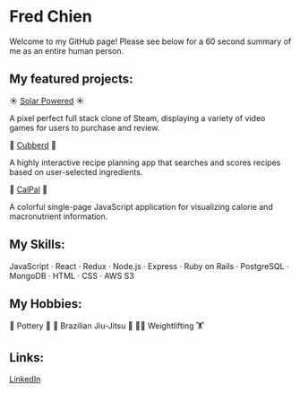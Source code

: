 # Fred Chien

Welcome to my GitHub page! Please see below for a 60 second summary of me as an entire human person.

## My featured projects:

☀ [Solar Powered](https://solar-powered.herokuapp.com/) ☀

A pixel perfect full stack clone of Steam, displaying a variety of video games for users to purchase and review.


🍳 [Cubberd](https://cubberd.herokuapp.com/) 🍳

A highly interactive recipe planning app that searches and scores recipes based on user-selected ingredients.


🥗 [CalPal](https://fredchien3.github.io/CalPal/) 🥗

A colorful single-page JavaScript application for visualizing calorie and macronutrient information.

## My Skills:
JavaScript · React · Redux · Node.js · Express · Ruby on Rails · PostgreSQL · MongoDB · HTML · CSS · AWS S3

## My Hobbies:
🏺 Pottery 🏺 🥋 Brazilian Jiu-Jitsu 🥋 🏋️‍♀️ Weightlifting 🏋️‍

## Links: 
[LinkedIn](https://www.linkedin.com/in/fchien/)
